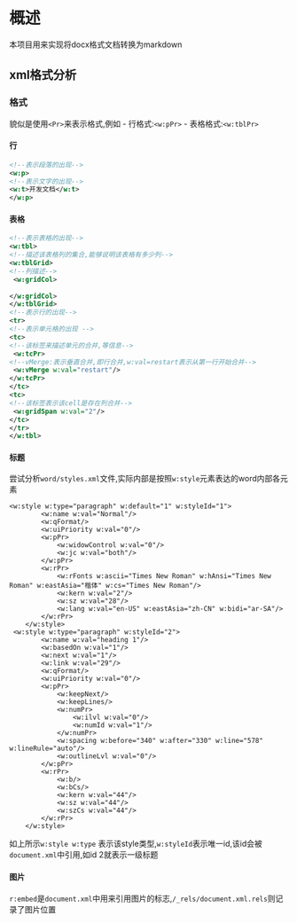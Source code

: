 # 概述
本项目用来实现将docx格式文档转换为markdown
## xml格式分析
### 格式
貌似是使用`<Pr>`来表示格式,例如
    - 行格式:`<w:pPr>`
    - 表格格式:`<w:tblPr>`
#### 行
```xml
<!--表示段落的出现-->
<w:p>
<!--表示文字的出现-->
<w:t>开发文档</w:t>
</w:p>
```
#### 表格
```xml
<!--表示表格的出现-->
<w:tbl>
<!--描述该表格列的集合,能够说明该表格有多少列-->
<w:tblGrid>
<!--列描述-->
 <w:gridCol>
 
</w:gridCol>
</w:tblGrid>
<!--表示行的出现-->
<tr>
<!--表示单元格的出现 -->
<tc>
<!--该标签来描述单元的合并,等信息-->
 <w:tcPr>
<!--vMerge:表示垂直合并,即行合并,w:val=restart表示从第一行开始合并-->
 <w:vMerge w:val="restart"/>
</w:tcPr>
</tc>
<tc>
<!--该标签表示该cell是存在列合并-->
 <w:gridSpan w:val="2"/>
</tc>
</tr>
</w:tbl>
```
 #### 标题
 尝试分析`word/styles.xml`文件,实际内部是按照`w:style`元素表达的word内部各元素
```
<w:style w:type="paragraph" w:default="1" w:styleId="1">
        <w:name w:val="Normal"/>
        <w:qFormat/>
        <w:uiPriority w:val="0"/>
        <w:pPr>
            <w:widowControl w:val="0"/>
            <w:jc w:val="both"/>
        </w:pPr>
        <w:rPr>
            <w:rFonts w:ascii="Times New Roman" w:hAnsi="Times New Roman" w:eastAsia="楷体" w:cs="Times New Roman"/>
            <w:kern w:val="2"/>
            <w:sz w:val="28"/>
            <w:lang w:val="en-US" w:eastAsia="zh-CN" w:bidi="ar-SA"/>
        </w:rPr>
    </w:style>
 <w:style w:type="paragraph" w:styleId="2">
        <w:name w:val="heading 1"/>
        <w:basedOn w:val="1"/>
        <w:next w:val="1"/>
        <w:link w:val="29"/>
        <w:qFormat/>
        <w:uiPriority w:val="0"/>
        <w:pPr>
            <w:keepNext/>
            <w:keepLines/>
            <w:numPr>
                <w:ilvl w:val="0"/>
                <w:numId w:val="1"/>
            </w:numPr>
            <w:spacing w:before="340" w:after="330" w:line="578" w:lineRule="auto"/>
            <w:outlineLvl w:val="0"/>
        </w:pPr>
        <w:rPr>
            <w:b/>
            <w:bCs/>
            <w:kern w:val="44"/>
            <w:sz w:val="44"/>
            <w:szCs w:val="44"/>
        </w:rPr>
    </w:style>
```
 如上所示`w:style w:type` 表示该style类型,`w:styleId`表示唯一id,该id会被`document.xml`中引用,如id 2就表示一级标题
 #### 图片
 `r:embed`是`document.xml`中用来引用图片的标志,`/_rels/document.xml.rels`则记录了图片位置